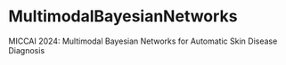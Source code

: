 # MultimodalBayesianNetworks
 MICCAI 2024: Multimodal Bayesian Networks for Automatic Skin Disease Diagnosis

